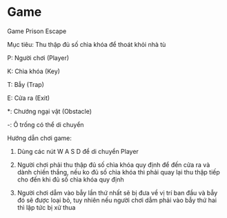 # Game
Game Prison Escape

Mục tiêu: Thu thập đủ số chìa khóa để thoát khỏi nhà tù

P: Người chơi (Player)

K: Chìa khóa (Key)

T: Bẫy (Trap)

E: Cửa ra (Exit)

*: Chướng ngại vật (Obstacle)

-: Ô trống có thể di chuyển

Hướng dẫn chơi game:

1. Dùng các nút W A S D để di chuyển Player

2. Người chơi phải thu thập đủ số chìa khóa quy định để đến cửa ra và dành chiến thắng, nếu ko đủ số chìa khóa thì phải quay lại thu thập tiếp cho đến khi đủ số chìa khóa quy định

3. Người chơi dẫm vào bẫy lần thứ nhất sẽ bị đưa về vị trí ban đầu và bẫy đó sẽ được loại bỏ, tuy nhiên nếu người chơi dẫm phải vào bẫy thứ hai thì lập tức bị xử thua
